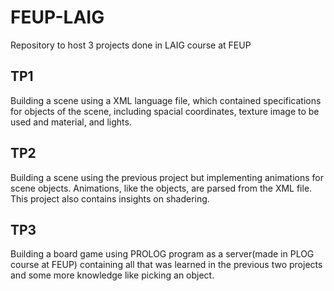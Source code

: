 # FEUP-LAIG

Repository to host 3 projects done in LAIG course at FEUP

## TP1

Building a scene using a XML language file, which contained specifications for objects of the scene, including spacial coordinates, texture image to be used and material, and lights.

## TP2

Building a scene using the previous project but implementing animations for scene objects. Animations, like the objects, are parsed from the XML file. This project also contains insights on shadering.

## TP3

Building a board game using PROLOG program as a server(made in PLOG course at FEUP) containing all that was learned in the previous two projects and some more knowledge like picking an object.
